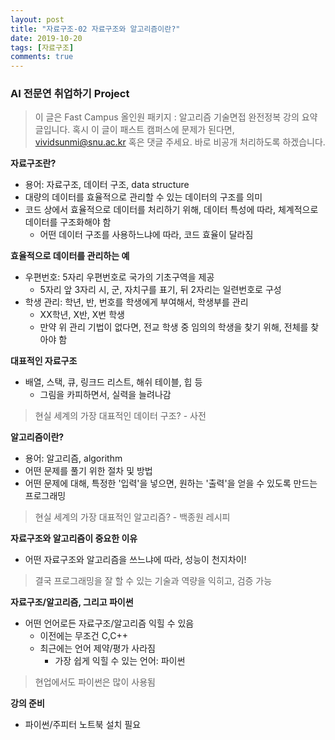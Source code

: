 ```yaml
---
layout: post
title: "자료구조-02 자료구조와 알고리즘이란?"
date: 2019-10-20
tags: [자료구조]
comments: true
---
```


### AI 전문연 취업하기 Project

> 이 글은 Fast Campus 올인원 패키지 : 알고리즘 기술면접 완전정복 강의 요약 글입니다. 혹시 이 글이 패스트 캠퍼스에 문제가 된다면, vividsunmi@snu.ac.kr 혹은 댓글 주세요. 바로 비공개 처리하도록 하겠습니다.

**자료구조란?**
- 용어: 자료구조, 데이터 구조, data structure
- 대량의 데이터를 효율적으로 관리할 수 있는 데이터의 구조를 의미
- 코드 상에서 효율적으로 데이터를 처리하기 위해, 데이터 특성에 따라, 체계적으로 데이터를 구조화해야 함
  - 어떤 데이터 구조를 사용하느냐에 따라, 코드 효율이 달라짐

**효율적으로 데이터를 관리하는 예**
- 우편번호: 5자리 우편번호로 국가의 기초구역을 제공
  - 5자리 앞 3자리 시, 군, 자치구를 표기, 뒤 2자리는 일련번호로 구성
- 학생 관리: 학년, 반, 번호를 학생에게 부여해서, 학생부를 관리
  - XX학년, X반, X번 학생
  - 만약 위 관리 기법이 없다면, 전교 학생 중 임의의 학생을 찾기 위해, 전체를 찾아야 함

**대표적인 자료구조**
- 배열, 스택, 큐, 링크드 리스트, 해쉬 테이블, 힙 등
  - 그림을 카피하면서, 실력을 늘려나감

> 현실 세계의 가장 대표적인 데이터 구조? - 사전

**알고리즘이란?**
- 용어: 알고리즘, algorithm
- 어떤 문제를 풀기 위한 절차 및 방법
- 어떤 문제에 대해, 특정한 '입력'을 넣으면, 원하는 '출력'을 얻을 수 있도록 만드는 프로그래밍

> 현실 세계의 가장 대표적인 알고리즘? - 백종원 레시피

**자료구조와 알고리즘이 중요한 이유**
- 어떤 자료구조와 알고리즘을 쓰느냐에 따라, 성능이 천지차이!

> 결국 프로그래밍을 잘 할 수 있는 기술과 역량을 익히고, 검증 가능

**자료구조/알고리즘, 그리고 파이썬**
- 어떤 언어로든 자료구조/알고리즘 익힐 수 있음
  - 이전에는 무조건 C,C++
  - 최근에는 언어 제약/평가 사라짐
    - 가장 쉽게 익힐 수 있는 언어: 파이썬

> 현업에서도 파이썬은 많이 사용됨

**강의 준비**
- 파이썬/주피터 노트북 설치 필요
